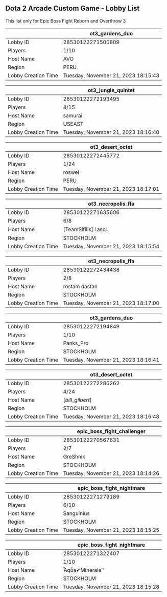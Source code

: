 ## Dota 2 Arcade Custom Game - Lobby List

This list only for Epic Boss Fight Reborn and Overthrow 3

|  | ot3_gardens_duo |
| ------ | ------ |
| Lobby ID | 28530122271500809 |
| Players | 1/10 |
| Host Name | AVO |
| Region | PERU |
| Lobby Creation Time | Tuesday, November 21, 2023 18:15:43 |


|  | ot3_jungle_quintet |
| ------ | ------ |
| Lobby ID | 28530122272193495 |
| Players | 8/15 |
| Host Name | samurai |
| Region | USEAST |
| Lobby Creation Time | Tuesday, November 21, 2023 18:16:40 |


|  | ot3_desert_octet |
| ------ | ------ |
| Lobby ID | 28530122272445772 |
| Players | 1/24 |
| Host Name | roswel |
| Region | PERU |
| Lobby Creation Time | Tuesday, November 21, 2023 18:17:01 |


|  | ot3_necropolis_ffa |
| ------ | ------ |
| Lobby ID | 28530122271635606 |
| Players | 6/8 |
| Host Name | [TeamSifilis] ⸸aso⸸ |
| Region | STOCKHOLM |
| Lobby Creation Time | Tuesday, November 21, 2023 18:15:54 |


|  | ot3_necropolis_ffa |
| ------ | ------ |
| Lobby ID | 28530122272434438 |
| Players | 2/8 |
| Host Name | rostam dastan |
| Region | STOCKHOLM |
| Lobby Creation Time | Tuesday, November 21, 2023 18:17:00 |


|  | ot3_gardens_duo |
| ------ | ------ |
| Lobby ID | 28530122272194849 |
| Players | 1/10 |
| Host Name | Panks_Pro |
| Region | STOCKHOLM |
| Lobby Creation Time | Tuesday, November 21, 2023 18:16:41 |


|  | ot3_desert_octet |
| ------ | ------ |
| Lobby ID | 28530122272286262 |
| Players | 4/24 |
| Host Name | [_bill_gilbert_] |
| Region | STOCKHOLM |
| Lobby Creation Time | Tuesday, November 21, 2023 18:16:48 |


|  | epic_boss_fight_challenger |
| ------ | ------ |
| Lobby ID | 28530122270567631 |
| Players | 2/7 |
| Host Name | GreShnik |
| Region | STOCKHOLM |
| Lobby Creation Time | Tuesday, November 21, 2023 18:14:26 |


|  | epic_boss_fight_nightmare |
| ------ | ------ |
| Lobby ID | 28530122271279189 |
| Players | 6/10 |
| Host Name | Sanguinius |
| Region | STOCKHOLM |
| Lobby Creation Time | Tuesday, November 21, 2023 18:15:25 |


|  | epic_boss_fight_nightmare |
| ------ | ------ |
| Lobby ID | 28530122271322407 |
| Players | 1/10 |
| Host Name | Ἆqὖa✔Minerale™ |
| Region | STOCKHOLM |
| Lobby Creation Time | Tuesday, November 21, 2023 18:15:28 |



